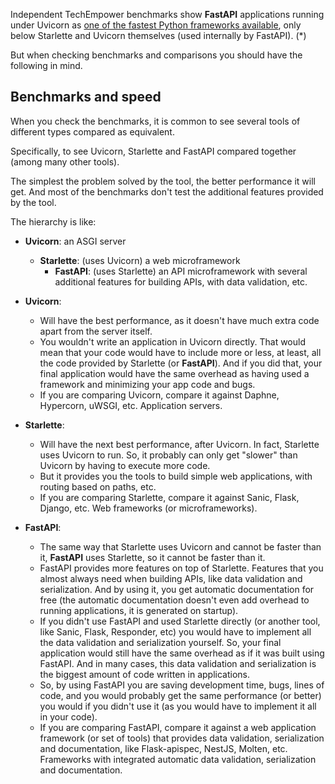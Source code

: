 Independent TechEmpower benchmarks show **FastAPI** applications running under Uvicorn as <a href="https://www.techempower.com/benchmarks/#section=test&runid=7464e520-0dc2-473d-bd34-dbdfd7e85911&hw=ph&test=query&l=zijzen-7" target="_blank">one of the fastest Python frameworks available</a>, only below Starlette and Uvicorn themselves (used internally by FastAPI). (*)

But when checking benchmarks and comparisons you should have the following in mind.

## Benchmarks and speed

When you check the benchmarks, it is common to see several tools of different types compared as equivalent.

Specifically, to see Uvicorn, Starlette and FastAPI compared together (among many other tools).

The simplest the problem solved by the tool, the better performance it will get. And most of the benchmarks don't test the additional features provided by the tool.

The hierarchy is like:

* **Uvicorn**: an ASGI server
    * **Starlette**: (uses Uvicorn) a web microframework
        * **FastAPI**: (uses Starlette) an API microframework with several additional features for building APIs, with data validation, etc.

* **Uvicorn**:
    * Will have the best performance, as it doesn't have much extra code apart from the server itself.
    * You wouldn't write an application in Uvicorn directly. That would mean that your code would have to include more or less, at least, all the code provided by Starlette (or **FastAPI**). And if you did that, your final application would have the same overhead as having used a framework and minimizing your app code and bugs.
    * If you are comparing Uvicorn, compare it against Daphne, Hypercorn, uWSGI, etc. Application servers.
* **Starlette**:
    * Will have the next best performance, after Uvicorn. In fact, Starlette uses Uvicorn to run. So, it probably can only get "slower" than Uvicorn by having to execute more code.
    * But it provides you the tools to build simple web applications, with routing based on paths, etc.
    * If you are comparing Starlette, compare it against Sanic, Flask, Django, etc. Web frameworks (or microframeworks).
* **FastAPI**:
    * The same way that Starlette uses Uvicorn and cannot be faster than it, **FastAPI** uses Starlette, so it cannot be faster than it.
    * FastAPI provides more features on top of Starlette. Features that you almost always need when building APIs, like data validation and serialization. And by using it, you get automatic documentation for free (the automatic documentation doesn't even add overhead to running applications, it is generated on startup).
    * If you didn't use FastAPI and used Starlette directly (or another tool, like Sanic, Flask, Responder, etc) you would have to implement all the data validation and serialization yourself. So, your final application would still have the same overhead as if it was built using FastAPI. And in many cases, this data validation and serialization is the biggest amount of code written in applications.
    * So, by using FastAPI you are saving development time, bugs, lines of code, and you would probably get the same performance (or better) you would if you didn't use it (as you would have to implement it all in your code).
    * If you are comparing FastAPI, compare it against a web application framework (or set of tools) that provides data validation, serialization and documentation, like Flask-apispec, NestJS, Molten, etc. Frameworks with integrated automatic data validation, serialization and documentation.
